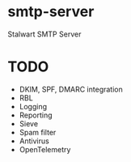 # smtp-server
Stalwart SMTP Server

# TODO
- DKIM, SPF, DMARC integration
- RBL
- Logging
- Reporting
- Sieve
- Spam filter
- Antivirus
- OpenTelemetry
